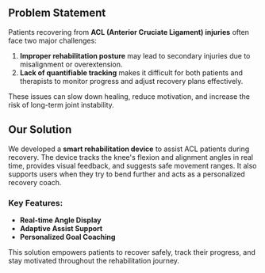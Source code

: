 ## Problem Statement

Patients recovering from **ACL (Anterior Cruciate Ligament) injuries** often face two major challenges:

1. **Improper rehabilitation posture** may lead to secondary injuries due to misalignment or overextension.
2. **Lack of quantifiable tracking** makes it difficult for both patients and therapists to monitor progress and adjust recovery plans effectively.

These issues can slow down healing, reduce motivation, and increase the risk of long-term joint instability.

## Our Solution

We developed a **smart rehabilitation device** to assist ACL patients during recovery. The device tracks the knee's flexion and alignment angles in real time, provides visual feedback, and suggests safe movement ranges. It also supports users when they try to bend further and acts as a personalized recovery coach.

### Key Features:
- **Real-time Angle Display**  
- **Adaptive Assist Support**  
- **Personalized Goal Coaching**

This solution empowers patients to recover safely, track their progress, and stay motivated throughout the rehabilitation journey.
